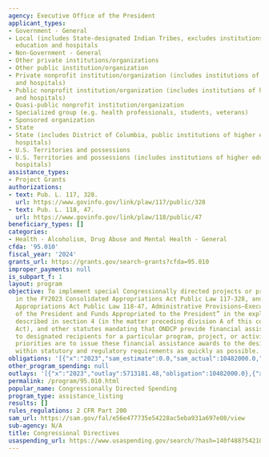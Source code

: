 ```yaml
---
agency: Executive Office of the President
applicant_types:
- Government - General
- Local (includes State-designated Indian Tribes, excludes institutions of higher
  education and hospitals
- Non-Government - General
- Other private institutions/organizations
- Other public institution/organization
- Private nonprofit institution/organization (includes institutions of higher education
  and hospitals)
- Public nonprofit institution/organization (includes institutions of higher education
  and hospitals)
- Quasi-public nonprofit institution/organization
- Specialized group (e.g. health professionals, students, veterans)
- Sponsored organization
- State
- State (includes District of Columbia, public institutions of higher education and
  hospitals)
- U.S. Territories and possessions
- U.S. Territories and possessions (includes institutions of higher education and
  hospitals)
assistance_types:
- Project Grants
authorizations:
- text: Pub. L. 117, 328.
  url: https://www.govinfo.gov/link/plaw/117/public/328
- text: Pub. L. 118, 47.
  url: https://www.govinfo.gov/link/plaw/118/public/47
beneficiary_types: []
categories:
- Health - Alcoholism, Drug Abuse and Mental Health - General
cfda: '95.010'
fiscal_year: '2024'
grants_url: https://grants.gov/search-grants?cfda=95.010
improper_payments: null
is_subpart_f: 1
layout: program
objective: To implement special Congressionally directed projects or programs identified
  in the FY2023 Consolidated Appropriations Act Public Law 117-328, and FY2024 Consolidated
  Appropriations Act Public Law 118-47, Administrative Provisions—Executive Office
  of the President and Funds Appropriated to the President” in the explanatory statement
  described in section 4 (in the matter preceding division A of this consolidated
  Act), and other statutes mandating that ONDCP provide financial assistance awards
  to designated recipients for a particular program, project, or activity. Funding
  priorities are to issue these financial assistance awards to the designated recipients
  within statutory and regulatory requirements as quickly as possible.
obligations: '[{"x":"2023","sam_estimate":0.0,"sam_actual":10482000.0,"usa_spending_actual":10482000.0},{"x":"2024","sam_estimate":0.0,"sam_actual":13045000.0,"usa_spending_actual":13045000.0},{"x":"2025","sam_estimate":0.0,"sam_actual":0.0,"usa_spending_actual":0.0}]'
other_program_spending: null
outlays: '[{"x":"2023","outlay":5713181.48,"obligation":10482000.0},{"x":"2024","outlay":3463.8,"obligation":13045000.0},{"x":"2025","outlay":0.0,"obligation":0.0}]'
permalink: /program/95.010.html
popular_name: Congressionally Directed Spending
program_type: assistance_listing
results: []
rules_regulations: 2 CFR Part 200
sam_url: https://sam.gov/fal/e56e477735e54228ac5eba931a697e08/view
sub-agency: N/A
title: Congressional Directives
usaspending_url: https://www.usaspending.gov/search/?hash=140f488754210e235666143f96bcc3e6
---
```


